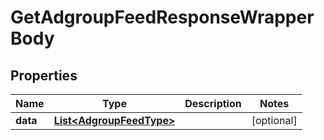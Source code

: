 

# GetAdgroupFeedResponseWrapperBody


## Properties

Name | Type | Description | Notes
------------ | ------------- | ------------- | -------------
**data** | [**List&lt;AdgroupFeedType&gt;**](AdgroupFeedType.md) |  |  [optional]



